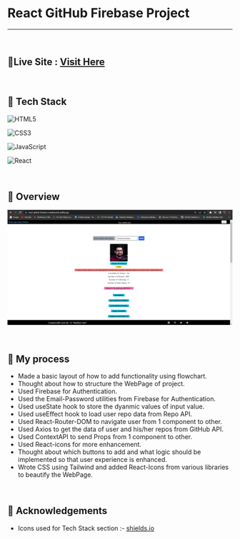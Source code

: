 # React GitHub Firebase Project
<hr>
<br> 

## 📌Live Site : [Visit Here](https://react-github-firebase-madhavsahi.netlify.app/ "Live Link")

<br>

## 📌 Tech Stack
![HTML5](https://img.shields.io/badge/html5-%23E34F26.svg?style=for-the-badge&logo=html5&logoColor=white)

![CSS3](https://img.shields.io/badge/css3-%231572B6.svg?style=for-the-badge&logo=css3&logoColor=white)

![JavaScript](https://img.shields.io/badge/javascript-%23323330.svg?style=for-the-badge&logo=javascript&logoColor=%23F7DF1E)

![React](https://img.shields.io/badge/react-%2320232a.svg?style=for-the-badge&logo=react&logoColor=%2361DAFB)

<br>

## 📌 Overview
![First page screenshot](./assets/ss-react-github-firebase.PNG)

<br>

## 📌 My process

- Made a basic layout of how to add functionality using flowchart.
- Thought about how to structure the WebPage of project.
- Used Firebase for Authentication.
- Used the Email-Password utilities from Firebase for Authentication.
- Used useState hook to store the dyanmic values of input value.
- Used useEffect hook to load user repo data from Repo API.
- Used React-Router-DOM to navigate user from 1 component to other.
- Used Axios to get the data of user and his/her repos from GitHub API.
- Used ContextAPI to send Props from 1 component to other.
- Used React-icons for more enhancement.
- Thought about which buttons to add and what logic should be implemented so that user experience is enhanced.
- Wrote CSS using Tailwind and added React-Icons from various libraries to beautify the WebPage.

<br>

## 📌 Acknowledgements

- Icons used for Tech Stack section :- [shields.io](https://img.shields.io)



